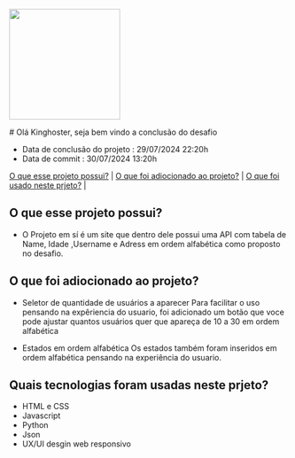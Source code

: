 <p float="left">
 <img src="https://github.com/user-attachments/assets/39ae2ba5-fec9-4e0a-b271-e4c32552f933" width="200" />
</p>
# Olá Kinghoster, seja bem vindo a conclusão do desafio

* Data de conclusão do projeto : 29/07/2024  22:20h
* Data de commit : 30/07/2024 13:20h

[O que esse projeto possui?](#O-que-esse-projeto-possui) |
[O que foi adiocionado ao projeto?](#O-que-foi-adiocionado-ao-projeto) |
[O que foi usado neste prjeto?](#O-que-foi-usado-neste-prjeto) |






## O que esse projeto possui? ##
* O Projeto em sí é um site que dentro dele possui uma API com tabela de Name, Idade ,Username e Adress em ordem alfabética como proposto no desafio.





## O que foi adiocionado ao projeto? ##

* Seletor de quantidade de usuários a aparecer
Para facilitar o uso pensando na expêriencia do usuario, foi adicionado um botão que voce pode ajustar quantos usuários quer que apareça de 10 a 30 em ordem alfabética

* Estados em ordem alfabética
Os estados também foram inseridos em ordem alfabética pensando na experiência do usuario.






## Quais tecnologias foram usadas neste prjeto? ##

* HTML e CSS
* Javascript
* Python
* Json
* UX/UI desgin web responsivo 
